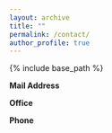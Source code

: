 ```yaml
---
layout: archive
title: ""
permalink: /contact/
author_profile: true
---
```


{% include base_path %}


**Mail Address**


**Office**


**Phone**


